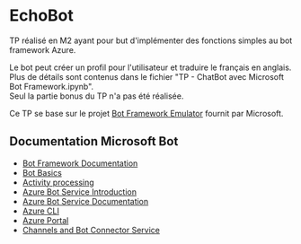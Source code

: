 ﻿# EchoBot  
  
TP réalisé en M2 ayant pour but d'implémenter des fonctions simples au bot framework Azure.      
      
Le bot peut créer un profil pour l'utilisateur et traduire le français en anglais.    
Plus de détails sont contenus dans le fichier "TP - ChatBot avec Microsoft Bot Framework.ipynb".    
Seul la partie bonus du TP n'a pas été réalisée.    
    
Ce TP se base sur le projet [Bot Framework Emulator](https://github.com/microsoft/botframework-emulator) fournit par Microsoft.     


## Documentation Microsoft Bot  
   
- [Bot Framework Documentation](https://docs.botframework.com)   
- [Bot Basics](https://docs.microsoft.com/azure/bot-service/bot-builder-basics?view=azure-bot-service-4.0)   
- [Activity processing](https://docs.microsoft.com/en-us/azure/bot-service/bot-builder-concept-activity-processing?view=azure-bot-service-4.0)   
- [Azure Bot Service Introduction](https://docs.microsoft.com/azure/bot-service/bot-service-overview-introduction?view=azure-bot-service-4.0)  
- [Azure Bot Service Documentation](https://docs.microsoft.com/azure/bot-service/?view=azure-bot-service-4.0)   
- [Azure CLI](https://docs.microsoft.com/cli/azure/?view=azure-cli-latest)   
- [Azure Portal](https://portal.azure.com)   
- [Channels and Bot Connector Service](https://docs.microsoft.com/en-us/azure/bot-service/bot-concepts?view=azure-bot-service-4.0)   

